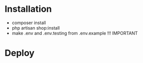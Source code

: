 # Installation

- composer install
- php artisan shop:install
- make .env and .env.testing from .env.example  !!! IMPORTANT



# Deploy

